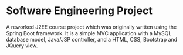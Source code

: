 # Software Engineering Project

A reworked J2EE course project which was originally written using the Spring Boot framework. 
It is a simple MVC application with a MySQL database model, Java/JSP controller, and a HTML, CSS, Bootstrap 
and JQuery view.
